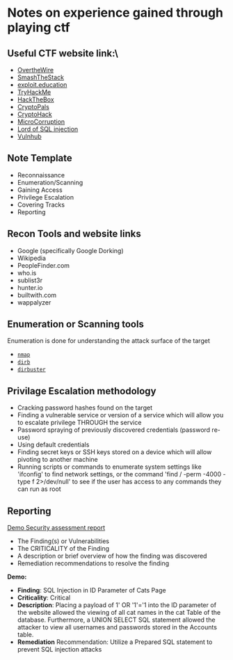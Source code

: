 # Notes on experience gained through playing ctf

## **Useful CTF website link:**\

* [OvertheWire](https://overthewire.org/wargames/)
* [SmashTheStack](http://smashthestack.org/)
* [exploit.education](https://exploit.education/)
* [TryHackMe](https://tryhackme.com)
* [HackTheBox](https://www.hackthebox.eu/)
* [CryptoPals](https://cryptopals.com/)
* [CryptoHack](https://cryptohack.org/)
* [MicroCorruption]()
* [Lord of SQL injection]()
* [Vulnhub]()

## Note Template

* Reconnaissance
* Enumeration/Scanning
* Gaining Access
* Privilege Escalation
* Covering Tracks
* Reporting

## Recon Tools and website links

* Google (specifically Google Dorking)
* Wikipedia
* PeopleFinder.com
* who.is
* sublist3r
* hunter.io
* builtwith.com
* wappalyzer

## Enumeration or Scanning tools

Enumeration is done for understanding the attack surface of the target

* [```nmap```](nmap.com)
* [```dirb```](dirb.com)
* [```dirbuster```](dirbuster.com)

## Privilage Escalation methodology

* Cracking password hashes found on the target
* Finding a vulnerable service or version of a service which will allow you to escalate privilege THROUGH the service
* Password spraying of previously discovered credentials (password re-use)
* Using default credentials
* Finding secret keys or SSH keys stored on a device which will allow pivoting to another machine
* Running scripts or commands to enumerate system settings like 'ifconfig' to find network settings, or the command 'find / -perm
-4000 -type f 2>/dev/null' to see if the user has access to any commands they can run as root

## Reporting

[Demo Security assessment report](https://github.com/hmaverickadams/TCM-Security-Sample-Pentest-Report)

* The Finding(s) or Vulnerabilities
* The CRITICALITY of the Finding
* A description or brief overview of how the finding was discovered
* Remediation recommendations to resolve the finding

**Demo:**

* **Finding**: SQL Injection in ID Parameter of Cats Page
* **Criticality**: Critical
* **Description**: Placing a payload of 1' OR '1'='1 into the ID parameter of the website allowed the viewing of all cat names in the cat Table of the database. Furthermore, a UNION SELECT SQL statement allowed the attacker to view all usernames and passwords stored in the Accounts table. 
* **Remediation** Recommendation: Utilize a Prepared SQL statement to prevent SQL injection attacks